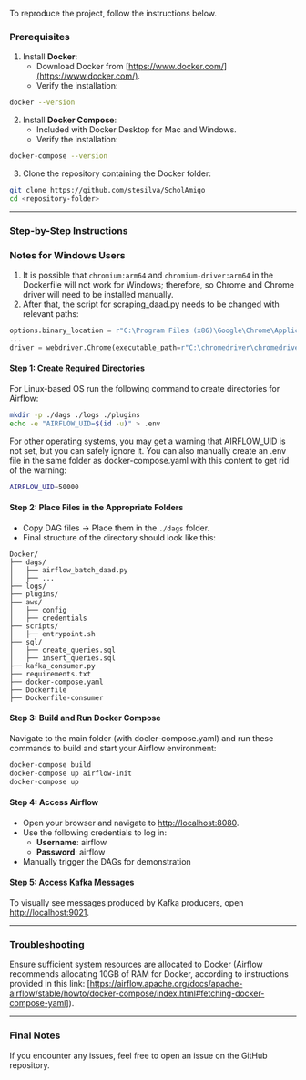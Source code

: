 To reproduce the project, follow the instructions below.

### **Prerequisites**

1. Install **Docker**:
    - Download Docker from [https://www.docker.com/](https://www.docker.com/).
    - Verify the installation:

```bash
docker --version
```

2. Install **Docker Compose**:
    - Included with Docker Desktop for Mac and Windows.
    - Verify the installation:

```bash
docker-compose --version
```

3. Clone the repository containing the Docker folder:

```bash
git clone https://github.com/stesilva/ScholAmigo
cd <repository-folder>
```


---

### **Step-by-Step Instructions**

### **Notes for Windows Users**

1. It is possible that `chromium:arm64` and `chromium-driver:arm64` in the Dockerfile will not work for Windows; therefore, so Chrome and Chrome driver will need to be installed manually.
2. After that, the script for scraping_daad.py needs to be changed with relevant paths:
   
```python
options.binary_location = r"C:\Program Files (x86)\Google\Chrome\Application\chrome.exe"
...
driver = webdriver.Chrome(executable_path=r"C:\chromedriver\chromedriver.exe", options=options)
```

#### **Step 1: Create Required Directories**

For Linux-based OS run the following command to create directories for Airflow:

```bash
mkdir -p ./dags ./logs ./plugins
echo -e "AIRFLOW_UID=$(id -u)" > .env
```
For other operating systems, you may get a warning that AIRFLOW_UID is not set, but you can safely ignore it. You can also manually create an .env file in the same folder as docker-compose.yaml with this content to get rid of the warning:

```bash
AIRFLOW_UID=50000
```

#### **Step 2: Place Files in the Appropriate Folders**

- Copy DAG files → Place them in the `./dags` folder.
- Final structure of the directory should look like this:

```
Docker/
├── dags/
│   ├── airflow_batch_daad.py
│   ├── ...
├── logs/
├── plugins/
├── aws/
│   ├── config
│   ├── credentials
├── scripts/
│   ├── entrypoint.sh
├── sql/
│   ├── create_queries.sql
│   ├── insert_queries.sql
├── kafka_consumer.py
├── requirements.txt
├── docker-compose.yaml
├── Dockerfile
├── Dockerfile-consumer
```

#### **Step 3: Build and Run Docker Compose**

Navigate to the main folder (with docler-compose.yaml) and run these commands to build and start your Airflow environment:

```bash
docker-compose build
docker-compose up airflow-init
docker-compose up
```


#### **Step 4: Access Airflow**

- Open your browser and navigate to [http://localhost:8080](http://localhost:8080).
- Use the following credentials to log in:
    - **Username**: airflow
    - **Password**: airflow
- Manually trigger the DAGs for demonstration


#### **Step 5: Access Kafka Messages**

To visually see messages produced by Kafka producers, open [http://localhost:9021](http://localhost:9021).

---

### **Troubleshooting**

Ensure sufficient system resources are allocated to Docker (Airflow recommends allocating 10GB of RAM for Docker, according to instructions provided in this link: [https://airflow.apache.org/docs/apache-airflow/stable/howto/docker-compose/index.html#fetching-docker-compose-yaml]).

---

### Final Notes

If you encounter any issues, feel free to open an issue on the GitHub repository.
